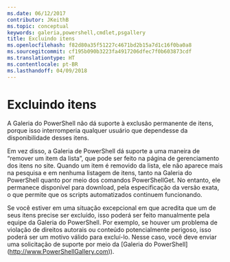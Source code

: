 ```yaml
---
ms.date: 06/12/2017
contributor: JKeithB
ms.topic: conceptual
keywords: galeria,powershell,cmdlet,psgallery
title: Excluindo itens
ms.openlocfilehash: f82d80a35f51227c4671bd2b15a7d1c16f0ba0a8
ms.sourcegitcommit: cf195b090b3223fa4917206dfec7f0b603873cdf
ms.translationtype: HT
ms.contentlocale: pt-BR
ms.lasthandoff: 04/09/2018
---
```

# <a name="deleting-items"></a>Excluindo itens

A Galeria do PowerShell não dá suporte à exclusão permanente de itens, porque isso interromperia qualquer usuário que dependesse da disponibilidade desses itens.

Em vez disso, a Galeria de PowerShell dá suporte a uma maneira de “remover um item da lista”, que pode ser feito na página de gerenciamento dos itens no site.
Quando um item é removido da lista, ele não aparece mais na pesquisa e em nenhuma listagem de itens, tanto na Galeria do PowerShell quanto por meio dos comandos PowerShellGet.
No entanto, ele permanece disponível para download, pela especificação da versão exata, o que permite que os scripts automatizados continuem funcionando.

Se você estiver em uma situação excepcional em que acredita que um de seus itens precise ser excluído, isso poderá ser feito manualmente pela equipe da Galeria do PowerShell.
Por exemplo, se houver um problema de violação de direitos autorais ou conteúdo potencialmente perigoso, isso poderá ser um motivo válido para excluí-lo.
Nesse caso, você deve enviar uma solicitação de suporte por meio da [Galeria do PowerShell] (http://www.PowerShellGallery.com)).